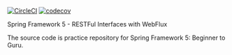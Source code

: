 [![CircleCI](https://circleci.com/gh/IvanKrstic123/spring5-webflux-rest/tree/master.svg?style=svg)](https://circleci.com/gh/IvanKrstic123/spring5-webflux-rest/tree/master)
[![codecov](https://codecov.io/gh/IvanKrstic123/spring5-webflux-rest/branch/master/graph/badge.svg?token=eKyOzydPN6)](https://codecov.io/gh/IvanKrstic123/spring5-webflux-rest)

Spring Framework 5 - RESTFul Interfaces with WebFlux

The source code is practice repository for Spring Framework 5: Beginner to Guru.